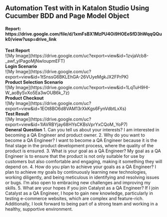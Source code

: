 <h2>Automation Test with in Katalon Studio Using Cucumber BDD and Page Model Object</h2>
<h4>Report: https://drive.google.com/file/d/1xmFsBX1MzPU4Oi9HOEeSfD3hWqqQQuk0/view?usp=drive_link</h4>
<b>Test Report</b>
<br>
![My Image](https://drive.google.com/uc?export=view&id=1zvjaVcb8-_awf_yIPagoMjNwIoupmEFT)
<br>
<b>Login Scenario</b>
<br>
![My Image](https://drive.google.com/uc?export=view&id=1tSnssG6BKLEhGA-26VUyeMgkJX2FPrPK)
<br>
<b>Product Selection Scenario</b>
<br>
![My Image](https://drive.google.com/uc?export=view&id=1LqTuH9HI-W_aoBySvXo5Ea3wOUB6k_7z)
<br>
<b>Product Checkout</b>
<br>
![My Image](https://drive.google.com/uc?export=view&id=1EOt8BO6d8VAM13rXkKgs6FynVdbtLxXs)
<br>
<b>Test Result</b>
<br>
![My Image](https://drive.google.com/uc?export=view&id=1lAVRBYjay68HYsCKBsVprYxCQoM_YoP7)
<br>
<b>General Question</b>
1.	Can you tell us about your interests?
    I am interested in becoming a QA Engineer and product owner.
2.	Why do you want to become a QA Engineer?
    I want to become a QA Engineer because it is the final stage in the product development process, where the quality of the product is ensured.
3.	What is your goal as a QA Engineer?
    My goal as a QA Engineer is to ensure that the product is not only suitable for use by customers but also comfortable and engaging, making it something they will depend on.
4.	How do you plan to achieve your goals as a QA Engineer?
    I plan to achieve my goals by continuously learning new technologies, working diligently, and being meticulous in identifying and resolving issues or bugs. I’m also open to embracing new challenges and improving my skills.
5.	What are your hopes if you join Catalyst as a QA Engineer?
    If I join Catalyst as a QA Engineer, I hope to gain new knowledge, particularly in testing e-commerce websites, which are complex and feature-rich. Additionally, I look forward to being part of a strong team and working in a healthy, supportive environment.


